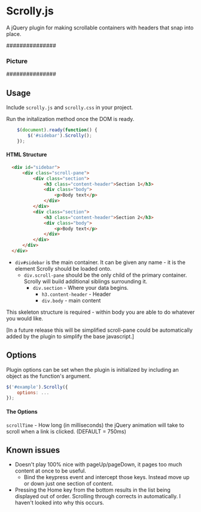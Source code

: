 Scrolly.js
==========

A jQuery plugin for making scrollable containers with headers that snap into place.

###############
### Picture ###
###############

## Usage

Include `scrolly.js` and `scrolly.css` in your project.

Run the initalization method once the DOM is ready.

``` javascript
    $(document).ready(function() {
        $('#sidebar').Scrolly();
    });
```

#### HTML Structure

``` HTML
  <div id="sidebar">
      <div class="scroll-pane">
          <div class="section">
              <h3 class="content-header">Section 1</h3>
              <div class="body">
                  <p>Body text</p>
              </div>
          </div>
          <div class="section">
              <h3 class="content-header">Section 2</h3>
              <div class="body">
                  <p>Body text</p>
              </div>
          </div>          
      </div>
  </div>  
```

- `div#sidebar` is the main container. It can be given any name - it is the element Scrolly should be loaded onto.
  - `div.scroll-pane` should be the only child of the primary container. Scrolly will build additional siblings surrounding it.
    - `div.section` - Where your data begins.
	  - `h3.content-header` - Header
	  - `div.body` - main content

This skeleton structure is required - within body you are able to do whatever you would like.

[In a future release this will be simplified scroll-pane could be automatically added by the plugin to simplify the base javascript.]

## Options

Plugin options can be set when the plugin is initialized by including an object as the function's argument.

``` javascript
$('#example').Scrolly({
    options: ...
});
```
#### The Options

`scrollTime` - How long (in milliseconds) the jQuery animation will take to scroll when a link is clicked. (DEFAULT = 750ms)

## Known issues

- Doesn't play 100% nice with pageUp/pageDown, it pages too much content at once to be useful.
  - Bind the keypress event and intercept those keys. Instead move up or down just one section of content.
- Pressing the Home key from the bottom results in the list being displayed out of order. Scrolling through corrects in automatically. I haven't looked into why this occurs.
